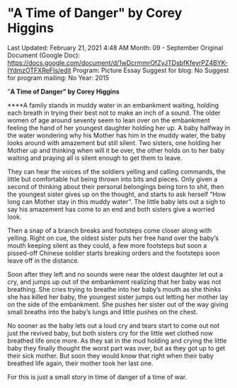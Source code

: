 # "A Time of Danger" by Corey Higgins

Last Updated: February 21, 2021 4:48 AM
Month: 09 - September
Original Document (Google Doc): https://docs.google.com/document/d/1wDcrmmrOfZyJTDsbfKfeyrPZ4BYK-IYdmzOTFXReFIs/edit
Program: Picture Essay
Suggest for blog: No
Suggest for program mailing: No
Year: 2015

"**A Time of Danger" by Corey Higgins**

****A family stands in muddy water in an embankment waiting, holding each breath in trying their best not to make an inch of a sound. The older women of age around seventy seem to lean over on the embankment feeling the hand of her youngest daughter holding her up. A baby halfway in the water wondering why his Mother has him in the muddy water, the baby looks around with amazement but still silent. Two sisters, one holding her Mother up and thinking when will it be over, the other holds on to her baby waiting and praying all is silent enough to get them to leave.

They can hear the voices of the soldiers yelling and calling commands, the little but comfortable hut being thrown into bits and pieces. Only given a second of thinking about their personal belongings being torn to shit, then the youngest sister gives up on the thought, and starts to ask herself “How long can Mother stay in this muddy water”. The little baby lets out a sigh to say his amazement has come to an end and both sisters give a worried look.

Then a snap of a branch breaks and footsteps come closer along with yelling. Right on cue, the oldest sister puts her free hand over the baby’s mouth keeping silent as they could, a few more footsteps but soon a pissed-off Chinese soldier starts breaking orders and the footsteps soon leave off in the distance.

Soon after they left and no sounds were near the oldest daughter let out a cry, and jumps up out of the embankment realizing that her baby was not breathing. She cries trying to breathe into her baby’s mouth as she thinks she has killed her baby, the youngest sister jumps out letting her mother lay on the side of the embankment. She pushes her sister out of the way giving small breaths into the baby’s lungs and little pushes on the chest.

No sooner as the baby lets out a loud cry and tears start to come out not just the revived baby, but both sisters cry for the little wet clothed now breathed life once more. As they sat in the mud holding and crying the little baby they finally thought the worst part was over, but as they got up to get their sick mother. But soon they would know that right when their baby breathed life again, their mother took her last one.

For this is just a small story in time of danger of a time of war.